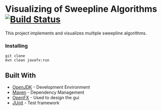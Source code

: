 # Visualizing of Sweepline Algorithms [![Build Status](https://travis-ci.org/zainlol/Sweepline.svg?branch=master)](https://travis-ci.org/zainlol/Sweepline)
This project implements and visualizes multiple sweepline algorithms.

### Installing
```
git clone
mvn clean javafx:run
```

## Built With
* [OpenJDK](https://adoptopenjdk.net/) - Development Environment
* [Maven](https://maven.apache.org/) - Dependency Management
* [OpenFX](https://openjfx.io/) - Used to design the gui
* [JUnit](https://junit.org/junit5/) - Test framework
